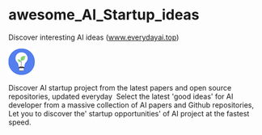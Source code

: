 # awesome_AI_Startup_ideas

Discover interesting AI ideas (www.everydayai.top)

![ai](./logo.png)


Discover AI startup project from the latest papers and open source repositories, updated everyday
﻿
Select the latest 'good ideas' for AI developer from a massive collection of AI papers and Github repositories, 
﻿
Let you to discover the' startup opportunities' of AI project at the fastest speed.
